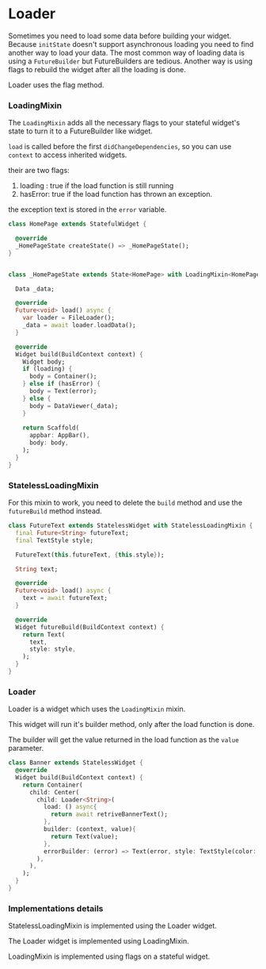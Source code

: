 # Loader

Sometimes you need to load some data before building your widget.
Because `initState` doesn't support asynchronous loading you need to find another way to load your data.
The most common way of loading data is using a `FutureBuilder` but FutureBuilders are tedious.
Another way is using flags to rebuild the widget after all the loading is done.

Loader uses the flag method.

### LoadingMixin
The `LoadingMixin` adds all the necessary flags to your stateful widget's state to turn it to a 
FutureBuilder like widget.

`load` is called before the first `didChangeDependencies`, so you can use `context` to access inherited widgets.

their are two flags:

1. loading : true if the load function is still running
2. hasError: true if the load function has thrown an exception.

the exception text is stored in the `error` variable.
 
```dart
class HomePage extends StatefulWidget {

  @override
  _HomePageState createState() => _HomePageState();
}


class _HomePageState extends State<HomePage> with LoadingMixin<HomePage> {

  Data _data;

  @override
  Future<void> load() async {
    var loader = FileLoader();
    _data = await loader.loadData();
  }

  @override
  Widget build(BuildContext context) {
    Widget body;
    if (loading) {
      body = Container();
    } else if (hasError) {
      body = Text(error);
    } else {
      body = DataViewer(_data);
    }
    
    return Scaffold(
      appbar: AppBar(),
      body: body,
    );
  }
}
```

### StatelessLoadingMixin

For this mixin to work, you need to delete the `build` method and use the `futureBuild` method instead.

```dart
class FutureText extends StatelessWidget with StatelessLoadingMixin {
  final Future<String> futureText;
  final TextStyle style;

  FutureText(this.futureText, {this.style});

  String text;

  @override
  Future<void> load() async {
    text = await futureText;
  }

  @override
  Widget futureBuild(BuildContext context) {
    return Text(
      text,
      style: style,
    );
  }
}
```

### Loader
Loader is a widget which uses the `LoadingMixin` mixin.

This widget will run it's builder method, only after the load function is done.

The builder will get the value returned in the load function as the `value` parameter.

```dart
class Banner extends StatelessWidget {
  @override
  Widget build(BuildContext context) {
    return Container(
      child: Center(
        child: Loader<String>(
          load: () async{
            return await retriveBannerText();
          },
          builder: (context, value){
            return Text(value);
          },
          errorBuilder: (error) => Text(error, style: TextStyle(color: Colors.red),),
        ),
      ),
    );
  }
}

```

### Implementations details

StatelessLoadingMixin is implemented using the Loader widget.

The Loader widget is implemented using LoadingMixin.

LoadingMixin is implemented using flags on a stateful widget.
